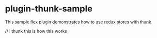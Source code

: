 # plugin-thunk-sample

This sample flex plugin demonstrates how to use redux stores with thunk.

// i thunk this is how this works
